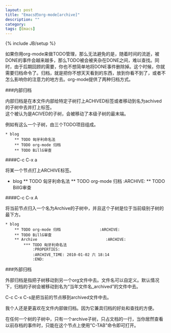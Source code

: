 ```yaml
---
layout: post
title: "Emacs的org-mode[archive]"
description: ""
category: 
tags: [Emacs]
---
```

{% include JB/setup %}

如果你用org-mode来做TODO管理，那么无法避免的是，随着时间的流逝，被DONE的事件会越来越多，那么TODO被会被夹杂在DONE之间，难以查找。同时，由于后期回顾的需要，你也不想简单地将DONE事件删除掉。这个时候，你就需要归档命令了。归档，就是把你不想天天看到的东西，放到你看不到了，或者不怎么影响你的注意力的地方去。org-mode提供了两种归档方式。

###内部归档

内部归档是在本文件内部给特定子树打上ACHIVED标签或者移动到名为achived的子树中去并打上标签。   
这个被认为是ACIVED的子树，会被移动了本级子树的最末端。   

例如有这么一个子树，由三个TODO项目组成。

	* blog
   		** TODO 匈牙利命名法
   		** TODO org-mode 归档
   		** TODO BillG审查

####C-c C-x a

将某一个节点打上ARCHIVE标签。
	
   * blog
	   ** TODO 匈牙利命名法
 	  ** TODO org-mode 归档						    :ARCHIVE:
	   ** TODO BillG审查

####C-c C-x A

将当前节点归入一个名为Archive的子树中，并且这个子树是位于当前级别子树的最下方。

	* blog
		** TODO org-mode 归档				    :ARCHIVE:
		** TODO BillG审查
		** Archive							    :ARCHIVE:
			*** TODO 匈牙利命名法
    			:PROPERTIES:
    			:ARCHIVE_TIME: 2010-01-02 六 18:14
    			:END:

###外部归档

外部归档是指把子树移动到另一个org文件中去。文件名可以自定义。默认情况下，归档的子树会被移动到名为“当年文件名_archived”的文件中去。

C-c C-x C-s是把当前的节点移到archived文件中去。

我个人还是更喜欢在文件内部做归档。因为它兼具归档的好处和查找的方便。

在任何一个树的子树中，只有一个archive子树，只占文档的一行，当你居然查看以前存档的事件时，只能在这个节点上使用”C-TAB”命令即可打开。